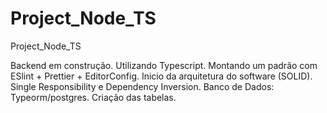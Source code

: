 # Project_Node_TS
Project_Node_TS

Backend em construção. 
Utilizando Typescript. 
Montando um padrão com ESlint + Prettier + EditorConfig. 
Inicio da arquitetura do software (SOLID). Single Responsibility e Dependency Inversion.
Banco de Dados: Typeorm/postgres. Criação das tabelas.
